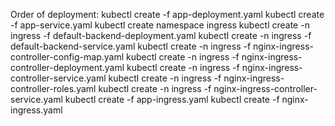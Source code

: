 Order of deployment:
kubectl create -f app-deployment.yaml
kubectl create -f app-service.yaml
kubectl create namespace ingress
kubectl create -n ingress -f default-backend-deployment.yaml
kubectl create -n ingress -f default-backend-service.yaml
kubectl create -n ingress -f nginx-ingress-controller-config-map.yaml
kubectl create -n ingress -f nginx-ingress-controller-deployment.yaml
kubectl create -n ingress -f nginx-ingress-controller-service.yaml
kubectl create -n ingress -f nginx-ingress-controller-roles.yaml
kubectl create -n ingress -f nginx-ingress-controller-service.yaml
kubectl create -f app-ingress.yaml
kubectl create -f nginx-ingress.yaml
